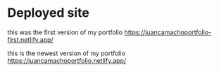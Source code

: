 # Deployed site

this was the first version of my portfolio
https://juancamachoportfolio-first.netlify.app/

this is the newest version of my portfolio
https://juancamachoportfolio.netlify.app/
